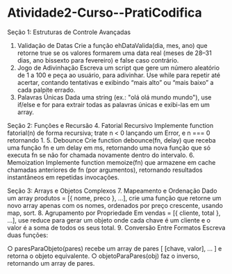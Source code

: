 # Atividade2-Curso--PratiCodifica
Seção 1: Estruturas de Controle Avançadas
1. Validação de Datas
Crie a função ehDataValida(dia, mes, ano) que retorne true se os valores
formarem uma data real (meses de 28–31 dias, ano bissexto para
fevereiro) e false caso contrário.
2. Jogo de Adivinhação
Escreva um script que gere um número aleatório de 1 a 100 e peça ao
usuário, para adivinhar. Use while para repetir até acertar, contando
tentativas e exibindo “mais alto” ou “mais baixo” a cada palpite errado.
3. Palavras Únicas
Dada uma string (ex.: "olá olá mundo mundo"), use if/else e for para extrair
todas as palavras únicas e exibi-las em um array.

Seção 2: Funções e Recursão
4. Fatorial Recursivo
Implemente function fatorial(n) de forma recursiva; trate n < 0 lançando
um Error, e n === 0 retornando 1.
5. Debounce
Crie function debounce(fn, delay) que receba uma função fn e um delay
em ms, retornando uma nova função que só executa fn se não for
chamada novamente dentro do intervalo.
6. Memoization
Implemente function memoize(fn) que armazene em cache chamadas
anteriores de fn (por argumentos), retornando resultados instantâneos em
repetidas invocações.

Seção 3: Arrays e Objetos Complexos
7. Mapeamento e Ordenação
Dado um array produtos = [{ nome, preco }, ...], crie uma função que
retorne um novo array apenas com os nomes, ordenados por preço
crescente, usando map, sort.
8. Agrupamento por Propriedade
Em vendas = [{ cliente, total }, ...], use reduce para gerar um objeto onde
cada chave é um cliente e o valor é a soma de todos os seus total.
9. Conversão Entre Formatos
Escreva duas funções:

○ paresParaObjeto(pares) recebe um array de pares [ [chave,
valor], ... ] e retorna o objeto equivalente.
○ objetoParaPares(obj) faz o inverso, retornando um array de
pares.
